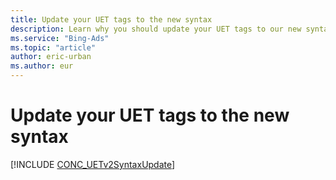 ```yaml
---
title: Update your UET tags to the new syntax
description: Learn why you should update your UET tags to our new syntax, and how to do it.
ms.service: "Bing-Ads"
ms.topic: "article"
author: eric-urban
ms.author: eur
---
```


# Update your UET tags to the new syntax

[!INCLUDE [CONC_UETv2SyntaxUpdate](./includes/CONC_UETv2SyntaxUpdate.md)]

